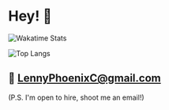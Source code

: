 # Hey! 👋

<!--
**LennyPhoenix/LennyPhoenix** is a ✨ _special_ ✨ repository because its `README.md` (this file) appears on your GitHub profile.

Here are some ideas to get you started:

- 👯 I’m looking to collaborate on ...
- 🤔 I’m looking for help with ...
- 💬 Ask me about ...
- 📫 How to reach me: ...
- 😄 Pronouns: ...
- ⚡ Fun fact: ...
-->

![Wakatime Stats](https://github-readme-stats.vercel.app/api/wakatime?username=LennyPhoenix&theme=dracula&range=last_7_days&layout=compact)

![Top Langs](https://github-readme-stats.vercel.app/api/top-langs/?username=LennyPhoenix&theme=dracula&exclude_repo=The-Collection&layout=donut)

## 📧 LennyPhoenixC@gmail.com

(P.S. I'm open to hire, shoot me an email!)
